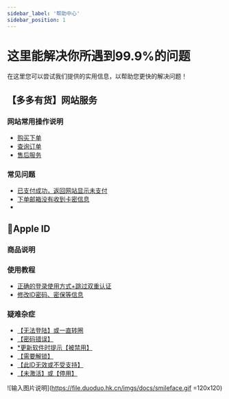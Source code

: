 ```yaml
---
sidebar_label: '帮助中心'
sidebar_position: 1
---
```


# 这里能解决你所遇到99.9%的问题

在这里您可以尝试我们提供的实用信息，以帮助您更快的解决问题！



## 【多多有货】网站服务

### 网站常用操作说明
 - [购买下单](/tutorial-basics/mall-intro/purchase-order.md)
 - [查询订单](/tutorial-basics/mall-intro/order-search.md)
 - [售后服务](/docs/tutorial-basics/mall-intro/service)

### 常见问题

 - [已支付成功，返回网站显示未支付](/tutorial-basics/mall-help/intro.md)
 - [下单邮箱没有收到卡密信息](/tutorial-basics/mall-help/intro.md)
 - 


## 🍎Apple ID
### 商品说明
### 使用教程
 - [正确的登录使用方式+跳过双重认证](/tutorial-appleid/tutorial.md)
 - [修改ID密码、密保等信息](/tutorial-appleid/tutorial.md)
### 疑难杂症
 - [【无法登陆】或一直转圈](/tutorial-appleid/question.md)
 - [【密码错误】](/tutorial-appleid/question.md)
 - [*更新软件时提示【被禁用】](/tutorial-appleid/question.md)
 - [【需要解锁】](/tutorial-appleid/question.md)
 - [【此ID无效或不受支持】](/tutorial-appleid/question.md)
 - [【未激活】或【停用】](/tutorial-appleid/question.md)



![输入图片说明](https://file.duoduo.hk.cn/imgs/docs/smileface.gif =120x120)
<!--stackedit_data:
eyJoaXN0b3J5IjpbLTEyNzc2MTQ4MTksMTIzMzg0NzkyMCwtMT
k4NjcwMjM4LC03Mjk5MTE5NjUsLTIyNDA0NzYxMSwtMjA3MDQ3
ODk5LC0xNzA2NzMzMjMxLDE0NDE4ODk1OTYsLTgyMTY4ODg1LC
0zMTQwMjA3NTUsLTI5ODc2MTU0Myw0ODc0MDc4MzUsMTM2NzQ5
ODYzMF19
-->